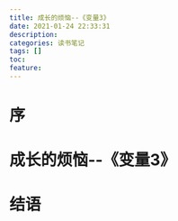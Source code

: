 ```yaml
---
title: 成长的烦恼--《变量3》
date: 2021-01-24 22:33:31
description: 
categories: 读书笔记
tags: [] 
toc: 
feature: 
---
```


# 序
<!-- more -->

# 成长的烦恼--《变量3》

# 结语